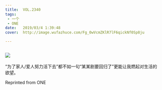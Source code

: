 ```yaml
---
title:	VOL.2340
tags:
 - 一个
 - ONE
date:	2019/03/4 1:39:48
cover:	http://image.wufazhuce.com/Fg_0wVcmZKlR7lF6qickNf0Sp8ju

---
```

![](http://image.wufazhuce.com/Fg_0wVcmZKlR7lF6qickNf0Sp8ju)
---

“为了家人/爱人努力活下去”都不如一句“某某剧要回归了”更能让我燃起对生活的欲望。
 
Reprinted from ONE
